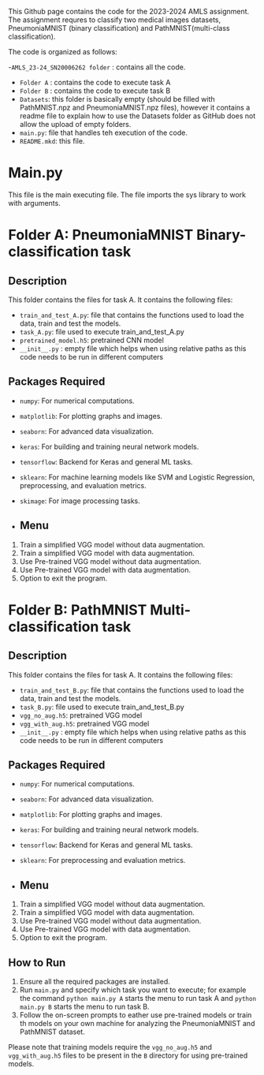 This Github page contains the code for the 2023-2024 AMLS assignment. The assignment requres to classify two medical images datasets, PneumoniaMNIST (binary classification) and PathMNIST(multi-class classification).

The code is organized as follows:

-`AMLS_23-24_SN20006262 folder` : contains all the code.
  - `Folder A` : contains the code to execute task A
  - `Folder B` : contains the code to execute task B
  - `Datasets`: this folder is basically empty (should be filled with PathMNIST.npz and PneumoniaMNIST.npz files), however it contains a readme file to explain how to use the Datasets folder as GitHub does not allow the upload of empty folders. 
  - `main.py`: file that handles teh execution of the code.
  - `README.mkd`: this file.
   
# Main.py
This file is the main executing file. The file imports the sys library to work with arguments.

# Folder A: PneumoniaMNIST Binary-classification task
## Description
This folder contains the files for task A. It contains the following files:
- `train_and_test_A.py`: file that contains the functions used to load the data, train and test the models.
- `task_A.py`: file used to execute train_and_test_A.py
- `pretrained_model.h5`: pretrained CNN model
- `__init__.py` : empty file which helps when using relative paths as this code needs to be run in different computers

## Packages Required
- `numpy`: For numerical computations.
- `matplotlib`: For plotting graphs and images.
- `seaborn`: For advanced data visualization.
- `keras`: For building and training neural network models.
- `tensorflow`: Backend for Keras and general ML tasks.
- `sklearn`: For machine learning models like SVM and Logistic Regression, preprocessing, and evaluation metrics.
- `skimage`: For image processing tasks.

- ## Menu
1. Train a simplified VGG model without data augmentation.
2. Train a simplified VGG model with data augmentation.
3. Use Pre-trained VGG model without data augmentation.
4. Use Pre-trained VGG model with data augmentation.
5. Option to exit the program.

# Folder B: PathMNIST Multi-classification task
## Description
This folder contains the files for task A. It contains the following files:
- `train_and_test_B.py`: file that contains the functions used to load the data, train and test the models.
- `task_B.py`: file used to execute train_and_test_B.py
- `vgg_no_aug.h5`: pretrained VGG model
- `vgg_with_aug.h5`: pretrained VGG model
- `__init__.py` : empty file which helps when using relative paths as this code needs to be run in different computers

## Packages Required
- `numpy`: For numerical computations.
- `seaborn`: For advanced data visualization.
- `matplotlib`: For plotting graphs and images.
- `keras`: For building and training neural network models.
- `tensorflow`: Backend for Keras and general ML tasks.
- `sklearn`: For preprocessing and evaluation metrics.

- ## Menu
1. Train a simplified VGG model without data augmentation.
2. Train a simplified VGG model with data augmentation.
3. Use Pre-trained VGG model without data augmentation.
4. Use Pre-trained VGG model with data augmentation.
5. Option to exit the program.

## How to Run
1. Ensure all the required packages are installed.
2. Run `main.py` and specify which task you want to execute; for example the command `python main.py A` starts the menu to run task A and `python main.py B` starts the menu to run task B.
3. Follow the on-screen prompts to eather use pre-trained models or train th models on your own machine for analyzing the PneumoniaMNIST and PathMNIST dataset.


Please note that training models require the `vgg_no_aug.h5` and `vgg_with_aug.h5` files to be present in the `B` directory for using pre-trained models.

